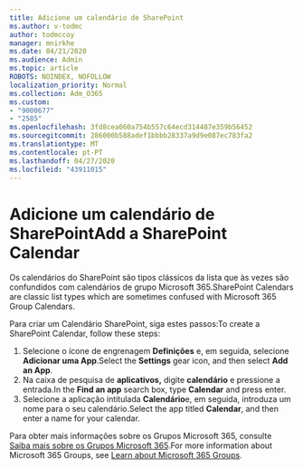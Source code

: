 ```yaml
---
title: Adicione um calendário de SharePoint
ms.author: v-todmc
author: todmccoy
manager: mnirkhe
ms.date: 04/21/2020
ms.audience: Admin
ms.topic: article
ROBOTS: NOINDEX, NOFOLLOW
localization_priority: Normal
ms.collection: Adm_O365
ms.custom:
- "9000677"
- "2585"
ms.openlocfilehash: 3fd8cea060a754b557c64ecd314487e359b56452
ms.sourcegitcommit: 286000b588adef1bbbb28337a9d9e087ec783fa2
ms.translationtype: MT
ms.contentlocale: pt-PT
ms.lasthandoff: 04/27/2020
ms.locfileid: "43911015"
---
```

# <a name="add-a-sharepoint-calendar"></a><span data-ttu-id="54b16-102">Adicione um calendário de SharePoint</span><span class="sxs-lookup"><span data-stu-id="54b16-102">Add a SharePoint Calendar</span></span>

<span data-ttu-id="54b16-103">Os calendários do SharePoint são tipos clássicos da lista que às vezes são confundidos com calendários de grupo Microsoft 365.</span><span class="sxs-lookup"><span data-stu-id="54b16-103">SharePoint Calendars are classic list types which are sometimes confused with Microsoft 365 Group Calendars.</span></span>
 
<span data-ttu-id="54b16-104">Para criar um Calendário SharePoint, siga estes passos:</span><span class="sxs-lookup"><span data-stu-id="54b16-104">To create a SharePoint Calendar, follow these steps:</span></span>
 
1.  <span data-ttu-id="54b16-105">Selecione o ícone de engrenagem **Definições** e, em seguida, selecione **Adicionar uma App**.</span><span class="sxs-lookup"><span data-stu-id="54b16-105">Select the **Settings** gear icon, and then select **Add an App**.</span></span>
2.  <span data-ttu-id="54b16-106">Na caixa de pesquisa de **aplicativos,** digite **calendário** e pressione a entrada.</span><span class="sxs-lookup"><span data-stu-id="54b16-106">In the **Find an app** search box, type **Calendar** and press enter.</span></span>
3.  <span data-ttu-id="54b16-107">Selecione a aplicação intitulada **Calendário**e, em seguida, introduza um nome para o seu calendário.</span><span class="sxs-lookup"><span data-stu-id="54b16-107">Select the app titled **Calendar**, and then enter a name for your calendar.</span></span>

<span data-ttu-id="54b16-108">Para obter mais informações sobre os Grupos Microsoft 365, consulte [Saiba mais sobre os Grupos Microsoft 365](https://support.office.com/article/Learn-about-Office-365-groups-b565caa1-5c40-40ef-9915-60fdb2d97fa2).</span><span class="sxs-lookup"><span data-stu-id="54b16-108">For more information about Microsoft 365 Groups, see [Learn about Microsoft 365 Groups](https://support.office.com/article/Learn-about-Office-365-groups-b565caa1-5c40-40ef-9915-60fdb2d97fa2).</span></span>

